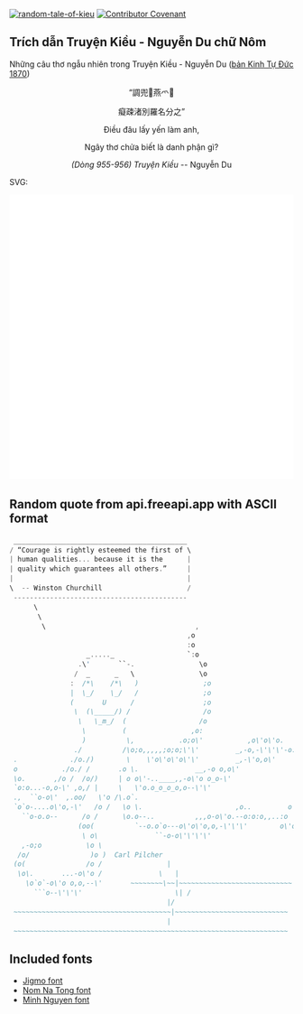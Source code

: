 [![random-tale-of-kieu](https://github.com/huuquyet/random-tale-of-kieu/actions/workflows/random-tale-of-kieu.yml/badge.svg)](https://github.com/huuquyet/random-tale-of-kieu/actions/workflows/random-tale-of-kieu.yml)
[![Contributor Covenant](https://img.shields.io/badge/Contributor%20Covenant-2.1-4baaaa.svg)](.github/CODE_OF_CONDUCT.md "Contributor Covenant 2.1")

## Trích dẫn Truyện Kiều - Nguyễn Du chữ Nôm

Những câu thơ ngẫu nhiên trong Truyện Kiều - Nguyễn Du ([bản Kinh Tự Đức 1870](https://vi.wikisource.org/wiki/Truy%E1%BB%87n_Ki%E1%BB%81u_(b%E1%BA%A3n_Kinh_T%E1%BB%B1_%C4%90%E1%BB%A9c_1870)))

<div align="center">
<!-- START_KIEU -->
      <p class="nom">“調兜𥙩燕爫󰢒</p>
      <p class="nom">癡疎渚別羅名分之”</p>
      <p class="quocngu">Điều đâu lấy yến làm anh,</p>
      <p class="quocngu">Ngây thơ chửa biết là danh phận gì?</p>
      <p class="author"><i>(Dòng 955-956) Truyện Kiều</i> -- Nguyễn Du</p>
<!-- END_KIEU -->
</div>

SVG:

<div align="center">
  <img src="./assets/random-kieu.svg" alt="The Tale of Kieu - Nguyen Du">
</div>

## Random quote from api.freeapi.app with ASCII format

<!-- START_QUOTE -->
```rust
 ___________________________________________
/ “Courage is rightly esteemed the first of \
| human qualities... because it is the      |
| quality which guarantees all others.”     |
|                                           |
\  -- Winston Churchill                     /
 -------------------------------------------
      \
       \
        \                                     ,
                                            ,o
                                            :o
                   _....._                  `:o
                 .\'       ``-.                \o
                /  _      _   \                \o
               :  /*\    /*\   )                ;o
               |  \_/    \_/   /                ;o
               (       U      /                 ;o
                \  (\_____/) /                  /o
                 \   \_m_/  (                  /o
                  \         (                ,o:
                  )          \,           .o;o\'           ,o\'o\'o.
                ./          /\o;o,,,,,;o;o;\'\'         _,-o,-\'\'\'-o:o.
 .             ./o./)        \    \'o\'o\'o\'\'         _,-\'o,o\'         o
 o           ./o./ /       .o \.              __,-o o,o\'
 \o.       ,/o /  /o/)     | o o\'-..____,,-o\'o o_o-\'
 `o:o...-o,o-\' ,o,/ |     \   \'o.o_o_o_o,o--\'\'
 .,  ``o-o\'  ,.oo/   \'o /\.o`.
 `o`o-....o\'o,-\'   /o /   \o \.                       ,o..         o
   ``o-o.o--      /o /      \o.o--..          ,,,o-o\'o.--o:o:o,,..:o
                 (oo(          `--o.o`o---o\'o\'o,o,-\'\'\'        o\'o\'o
                  \ o\              ``-o-o\'\'\'\'
   ,-o;o           \o \
  /o/               )o )  Carl Pilcher
 (o(               /o /                |
  \o\.       ...-o\'o /              \   |
    \o`o`-o\'o o,o,--\'       ~~~~~~~~\~~|~~~~~~~~~~~~~~~~~~~~~~~~~~~~
      ```o--\'\'\'                       \| /
                                       |/
 ~~~~~~~~~~~~~~~~~~~~~~~~~~~~~~~~~~~~~~~|~~~~~~~~~~~~~~~~~~~~~~~~~~~~
                                       |
 ~~~~~~~~~~~~~~~~~~~~~~~~~~~~~~~~~~~~~~~~~~~~~~~~~~~~~~~~~~~~~~~~~~~~

```
<!-- END_QUOTE -->

## Included fonts

- [Jigmo font](https://github.com/kamichikoichi/jigmo)
- [Nom Na Tong font](https://github.com/nomfoundation/font)
- [Minh Nguyen font](https://github.com/TKYKmori/Minh-Nguyen)
